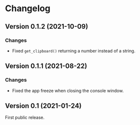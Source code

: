 # Changelog

## Version 0.1.2 (2021-10-09)

### Changes

- Fixed `get_clipboard()` returning a number instead of a string.

## Version 0.1.1 (2021-08-22)

### Changes

- Fixed the app freeze when closing the console window.

## Version 0.1 (2021-01-24)

First public release.
